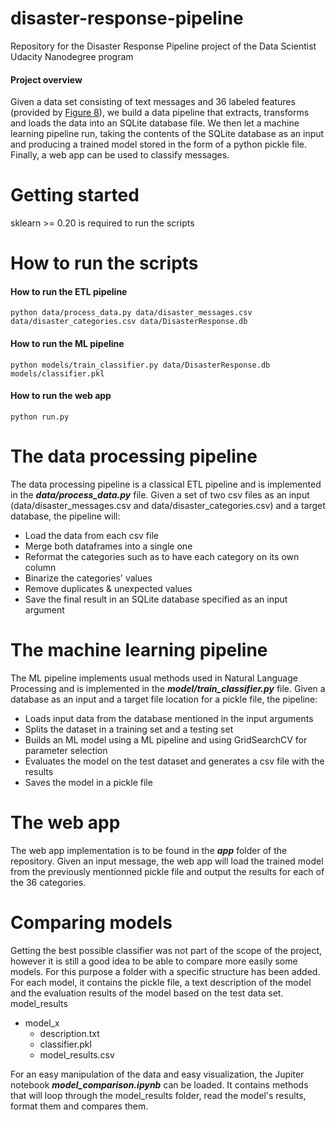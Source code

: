 # disaster-response-pipeline
Repository for the Disaster Response Pipeline project of the Data Scientist Udacity Nanodegree program

#### Project overview
Given a data set consisting of text messages and 36 labeled features (provided by [Figure 8](https://appen.com/)), we build a data pipeline that extracts, transforms and loads the data into an SQLite database file. We then let a machine learning pipeline run, taking the contents of the SQLite database as an input and producing a trained model stored in the form of a python pickle file. Finally, a web app can be used to classify messages.

# Getting started
sklearn >= 0.20 is required to run the scripts


# How to run the scripts
#### How to run the ETL pipeline
`python data/process_data.py data/disaster_messages.csv data/disaster_categories.csv data/DisasterResponse.db`
#### How to run the ML pipeline
 `python models/train_classifier.py data/DisasterResponse.db models/classifier.pkl`
#### How to run the web app
 `python run.py`
 
 # The data processing pipeline
 The data processing pipeline is a classical ETL pipeline and is implemented in the ***data/process_data.py*** file. Given a set of two csv files as an input (data/disaster_messages.csv and data/disaster_categories.csv) and a target database, the pipeline will:
  * Load the data from each csv file
  * Merge both dataframes into a single one
  * Reformat the categories such as to have each category on its own column
  * Binarize the categories' values
  * Remove duplicates & unexpected values
  * Save the final result in an SQLite database specified as an input argument

# The machine learning pipeline
The ML pipeline implements usual methods used in Natural Language Processing and is implemented in the ***model/train_classifier.py*** file. Given a database as an input and a target file location for a pickle file, the pipeline:
* Loads input data from the database mentioned in the input arguments
* Splits the dataset in a training set and a testing set
* Builds an ML model using a ML pipeline and using GridSearchCV for parameter selection
* Evaluates the model on the test dataset and generates a csv file with the results
* Saves the model in a pickle file

# The web app
The web app implementation is to be found in the ***app*** folder of the repository. Given an input message, the web app will load the trained model from the previously mentionned pickle file and output the results for each of the 36 categories.

# Comparing models
Getting the best possible classifier was not part of the scope of the project, however it is still a good idea to be able to compare more easily some models. For this purpose a folder with a specific structure has been added. For each model, it contains the pickle file, a text description of the model and the evaluation results of the model based on the test data set.
model_results
  - model_x
     - description.txt
     - classifier.pkl
     - model_results.csv  

For an easy manipulation of the data and easy visualization, the Jupiter notebook ***model_comparison.ipynb*** can be loaded. It contains methods that will loop through the model_results folder, read the model's results, format them and compares them.
